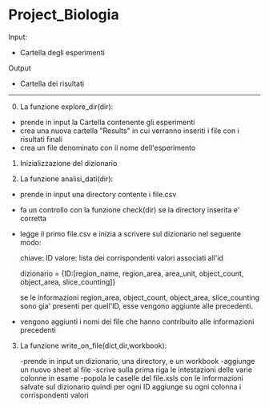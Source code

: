 # Project_Biologia

Input:
  - Cartella degli esperimenti

Output 
  - Cartella dei risultati 


------------------------------------------------------------------------------
0. La funzione explore_dir(dir):
 
 - prende in input la Cartella contenente gli esperimenti
 - crea una nuova cartella "Results" in cui verranno inseriti i file con i risultati finali 
 - crea un file denominato con il nome dell'esperimento

1. Inizializzazione del dizionario

2. La funzione analisi_dati(dir):

  - prende in input una directory contente i file.csv 
  - fa un controllo con la funzione check(dir) se la directory inserita e' corretta
  - legge il primo file.csv e inizia a scrivere sul dizionario nel seguente modo:

      chiave: ID 
      valore: lista dei corrispondenti valori associati all'id
    
      dizionario = {ID:[region_name, region_area, area_unit, object_count, object_area, slice_counting]}
      
      se le informazioni region_area, object_count, object_area, slice_counting sono gia' presenti per quell'ID, esse vengono aggiunte alle precedenti.
   - vengono aggiunti i nomi dei file che hanno contribuito alle informazioni precedenti

3. La funzione write_on_file(dict,dir,workbook):
   
   -prende in input un dizionario, una directory, e un workbook
   -aggiunge un nuovo sheet al file
   -scrive sulla prima riga le intestazioni delle varie colonne in esame
   -popola le caselle del file.xsls con le informazioni salvate sul dizionario
    quindi per ogni ID aggiunge su ogni colonna i corrispondenti valori
   

    

  
